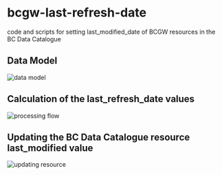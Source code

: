 # bcgw-last-refresh-date
code and scripts for setting last_modified_date of BCGW resources in the BC Data Catalogue
## Data Model
![data model]()
## Calculation of the last_refresh_date values
![processing flow]()
## Updating the BC Data Catalogue resource last_modified value
![updating resource]()
